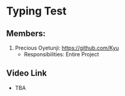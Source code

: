 # Typing Test  

## Members:
1. Precious Oyetunji: https://github.com/Kyu  
   * Responsibilities: Entire Project

## Video Link
- TBA

